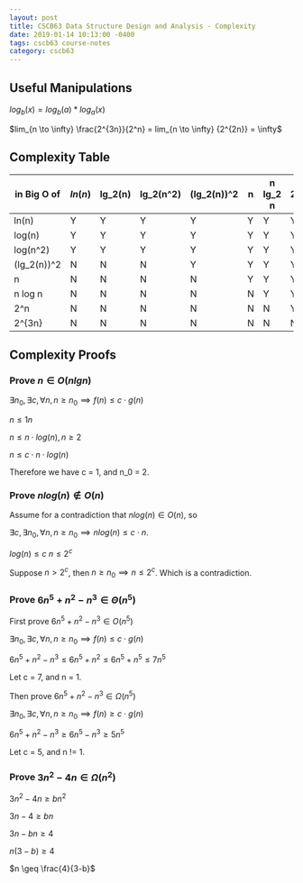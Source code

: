```yaml
---
layout: post
title: CSCB63 Data Structure Design and Analysis - Complexity
date: 2019-01-14 10:13:00 -0400
tags: cscb63 course-notes
category: cscb63
---
```



## Useful Manipulations


$log_b(x) = log_b(a) * log_a(x)$

$lim_{n \to \infty} \frac{2^{3n}}{2^n} = lim_{n \to \infty} {2^{2n}} = \infty$

## Complexity Table

| in Big O of | $ln(n)$ | lg_2(n) | lg_2(n^2) | (lg_2(n))^2 | n | n lg_2 n | 2^n | 2^{3n} |
|-------------|-------|---------|-----------|-------------|---|----------|-----|--------|
| ln(n)       | Y     | Y       | Y         | Y           | Y | Y        | Y   | Y      |
| log(n)      | Y     | Y       | Y         | Y           | Y | Y        | Y   | Y      |
| log(n^2)    | Y     | Y       | Y         | Y           | Y | Y        | Y   | Y      |
| (lg_2(n))^2 | N     | N       | N         | Y           | Y | Y        | Y   | Y      |
| n           | N     | N       | N         | N           | Y | Y        | Y   | Y      |
| n log n     | N     | N       | N         | N           | N | Y        | Y   | Y      |
| 2^n         | N     | N       | N         | N           | N | N        | Y   | Y      |
| 2^{3n}      | N     | N       | N         | N           | N | N        | N   | Y      |

## Complexity Proofs

### Prove $n \in O(n lg n)$

$\exists n_0, \exists c, \forall n, n \geq n_0 \implies f(n) \leq c \cdot g(n)$

$n \leq 1n$

$n \leq n \cdot log(n), n \geq 2$

$n \leq c \cdot n \cdot log(n)$

Therefore we have c = 1, and n_0 = 2.

### Prove $n log(n) \notin O(n)$

Assume for a contradiction that $nlog(n) \in O(n)$, so

$\exists c, \exists n_0, \forall n, n \geq n_0 \implies nlog(n) \leq c \cdot n$.

$log(n) \leq c$
$n \leq 2^c$

Suppose $n > 2^c$, then $n \geq n_0 \implies n \leq 2^c$. Which is a contradiction.

### Prove $6n^5 + n^2 - n^3 \in \Theta(n^5)$

First prove $6n^5 + n^2 - n^3 \in O(n^5)$

$\exists n_0, \exists c, \forall n, n \geq n_0 \implies f(n) \leq c \cdot g(n)$

$6n^5 + n^2 - n^3 \leq 6n^5 + n^2 \leq 6n^5 + n^5 \leq 7n^5$

Let c = 7, and n = 1.

Then prove $6n^5 + n^2 - n^3 \in \Omega(n^5)$

$\exists n_0, \exists c, \forall n, n \geq n_0 \implies f(n) \geq c \cdot g(n)$

$6n^5 + n^2 - n^3 \geq 6n^5 - n^3 \geq 5n^5$

Let c = 5, and n != 1.

### Prove $3n^2 - 4n \in \Omega(n^2)$

$3n^2 - 4n \geq bn^2$

$3n - 4 \geq bn$

$3n - bn \geq 4$

$n(3-b) \geq 4$

$n \geq \frac{4}{3-b}$